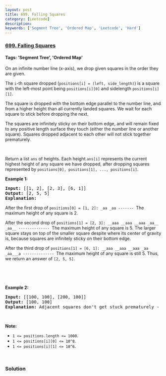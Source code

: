 ```yaml
---
layout: post
title: 699. Falling Squares
category: [Leetcode]
description: 
keywords: ['Segment Tree', 'Ordered Map', 'Leetcode', 'Hard']
---
```

### [699. Falling Squares](https://leetcode.com/problems/falling-squares)

#### Tags: 'Segment Tree', 'Ordered Map'

<div class="content__u3I1 question-content__JfgR"><div><p>On an infinite number line (x-axis), we drop given squares in the order they are given.</p>
<p>The <code>i</code>-th square dropped (<code>positions[i] = (left, side_length)</code>) is a square with the left-most point being <code>positions[i][0]</code> and sidelength <code>positions[i][1]</code>.</p>
<p>The square is dropped with the bottom edge parallel to the number line, and from a higher height than all currently landed squares. We wait for each square to stick before dropping the next.</p>
<p>The squares are infinitely sticky on their bottom edge, and will remain fixed to any positive length surface they touch (either the number line or another square). Squares dropped adjacent to each other will not stick together prematurely.</p>
 

<p>Return a list <code>ans</code> of heights. Each height <code>ans[i]</code> represents the current highest height of any square we have dropped, after dropping squares represented by <code>positions[0], positions[1], ..., positions[i]</code>.</p>
<p><b>Example 1:</b></p>
<pre><b>Input:</b> [[1, 2], [2, 3], [6, 1]]
<b>Output:</b> [2, 5, 5]
<b>Explanation:</b>
</pre>
<p>After the first drop of <code>positions[0] = [1, 2]: _aa _aa ------- </code>The maximum height of any square is 2.</p>
<p>After the second drop of <code>positions[1] = [2, 3]: __aaa __aaa __aaa _aa__ _aa__ -------------- </code>The maximum height of any square is 5. The larger square stays on top of the smaller square despite where its center of gravity is, because squares are infinitely sticky on their bottom edge.</p>
<p>After the third drop of <code>positions[1] = [6, 1]: __aaa __aaa __aaa _aa _aa___a -------------- </code>The maximum height of any square is still 5. Thus, we return an answer of <code>[2, 5, 5]</code>.</p>
<p> </p>
 

<p><b>Example 2:</b></p>
<pre><b>Input:</b> [[100, 100], [200, 100]]
<b>Output:</b> [100, 100]
<b>Explanation:</b> Adjacent squares don't get stuck prematurely - only their bottom edge can stick to surfaces.
</pre>
<p> </p>
<p><b>Note:</b></p>
<ul>
<li><code>1 &lt;= positions.length &lt;= 1000</code>.</li>
<li><code>1 &lt;= positions[i][0] &lt;= 10^8</code>.</li>
<li><code>1 &lt;= positions[i][1] &lt;= 10^6</code>.</li>
</ul>
<p> </p>
</div></div>

### Solution
